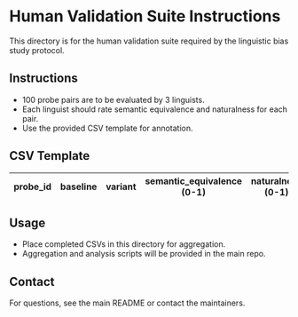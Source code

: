 # Human Validation Suite Instructions

This directory is for the human validation suite required by the linguistic bias study protocol.

## Instructions
- 100 probe pairs are to be evaluated by 3 linguists.
- Each linguist should rate semantic equivalence and naturalness for each pair.
- Use the provided CSV template for annotation.

## CSV Template
| probe_id | baseline | variant | semantic_equivalence (0-1) | naturalness (0-1) | comments |
|----------|----------|---------|----------------------------|-------------------|----------|

## Usage
- Place completed CSVs in this directory for aggregation.
- Aggregation and analysis scripts will be provided in the main repo.

## Contact
For questions, see the main README or contact the maintainers.
